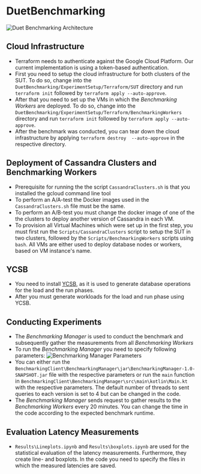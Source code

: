 # DuetBenchmarking


![Duet Benchmarking Architecture](https://user-images.githubusercontent.com/60180336/187493371-4957d94c-47b9-40e6-8b20-4ee5fddcf01f.jpg)


## Cloud Infrastructure 
- Terraform needs to authenticate against the Google Cloud Platform. Our current implementation is using a token-based authentication. 
- First you need to setup the cloud infrastructure for both clusters of the SUT. To do so, change into the ``DuetBenchmarking/ExperimentSetup/Terraform/SUT`` directory and run ``terraform init`` followed by ``terraform apply --auto-approve``. 
- After that you need to set up the VMs in which the *Benchmarking Workers* are deployed. To do so, change into the ``DuetBenchmarking/ExperimentSetup/Terraform/BenchmarkingWorkers`` directory and run ``terraform init`` followed by ``terraform apply --auto-approve``. 
- After the benchmark was conducted, you can tear down the cloud infrastructure by applying ``terraform destroy  --auto-approve`` in the respective directory.



## Deployment of Cassandra Clusters and Benchmarking Workers
- Prerequisite for running the the script ``CassandraClusters.sh`` is that you installed the gcloud command line tool 
- To perform an A/A-test the Docker images used in the ``CassandraClusters.sh`` file must be the same. 
- To perform an A/B-test you must change the docker image of one of the the clusters to deploy another version of Cassandra in each VM. 
- To provision all Virtual Machines which were set up in the first step, you must first run the ``Scripts/CassandraClusters`` script to setup the SUT in two clusters, followed by the ``Scripts/BenchmarkingWorkers`` scripts using ``bash``. All VMs are either used to deploy database nodes or workers, based on VM instance's name.

## YCSB 
- You need to install [YCSB](https://github.com/brianfrankcooper/YCSB), as it is used to generate database operations for the load and the run phases. 
- After you must generate workloads for the load and run phase using YCSB.



## Conducting Experiments 
- The *Benchmarking Manager* is used to conduct the benchmark and subsequently gather the measurements from all *Benchmarking Workers*
- To run the *Benchmarking Manager* you need to specify following parameters: 
![Benchmarking Manager Parameters](https://user-images.githubusercontent.com/60180336/187493579-0e440eca-9b7b-45d2-87c4-ae0c007aeeb9.jpg)
- You can either run the ``BenchmarkingClient\BenchmarkingManager\jar\BenchmarkingManager-1.0-SNAPSHOT.jar`` file with the respective parameters or run the ``main`` function in ``BenchmarkingClient\BenchmarkingManager\src\main\kotlin\Main.kt`` with the respective parameters. The default number of threads to sent queries to each version is set to 4 but can be changed in the code.
- The *Benchmarking Manager* sends request to gather results to the *Benchmarking Workers* every 20 minutes. You can change the time in the code according to the expected benchmark runtime. 


## Evaluation Latency Measurements
- ``Results\Lineplots.ipynb`` and ``Results\boxplots.ipynb`` are used for the statistical evaluation of the latency measurements. Furthermore, they create line- and boxplots. In the code you need to specify the files in which the measured latencies are saved. 
